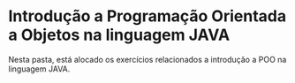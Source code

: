 # Introdução a Programação Orientada a Objetos na linguagem JAVA

Nesta pasta, está alocado os exercícios relacionados a introdução a POO na linguagem JAVA.

